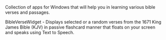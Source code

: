 Collection of apps for Windows that will help you in learning various bible verses and passages.

BibleVerseWidget - Displays selected or a random verses from the 1671 King James Bible (KJV) in passive flashcard manner that floats on your screen and speaks using Text to Speech.

